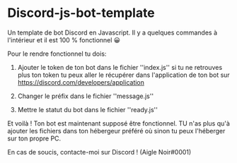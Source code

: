 # Discord-js-bot-template
Un template de bot Discord en Javascript. Il y a quelques commandes à l'intérieur et il est 100 % fonctionnel 😀

Pour le rendre fonctionnel tu dois:

1. Ajouter le token de ton bot dans le fichier ''index.js'' si tu ne retrouves plus ton token tu peux aller le récupérer dans l'application de ton bot sur https://discord.com/developers/application

2. Changer le préfix dans le fichier ''message.js''

3. Mettre le statut du bot dans le fichier ''ready.js''

Et voilà ! Ton bot est maintenant supposé être fonctionnel. TU n'as plus qu'à ajouter les fichiers dans ton hébergeur préféré où sinon tu peux l'héberger sur ton propre PC.

En cas de soucis, contacte-moi sur Discord ! (Aigle Noir#0001) 
